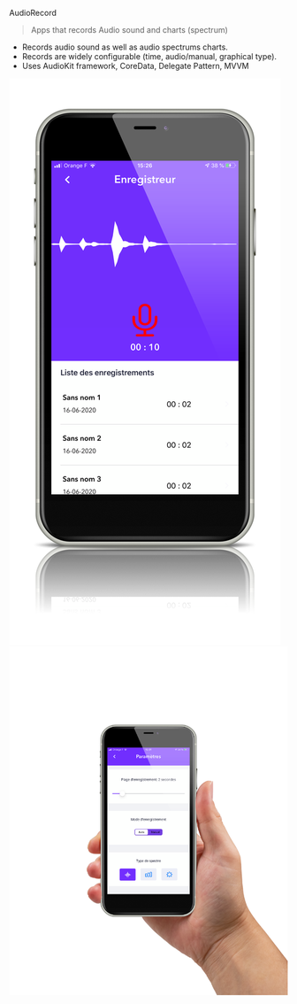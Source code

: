 AudioRecord
> Apps that records Audio sound and charts (spectrum)


- Records audio sound as well as audio spectrums charts. 
- Records are widely configurable (time, audio/manual, graphical type).
- Uses AudioKit framework, CoreData, Delegate Pattern, MVVM


![Alt text](Audio_demo/IMG_5560.png?raw=true "Optional Title")
![Alt text](Audio_demo/IMG_5561.png?raw=true "Optional Title")



